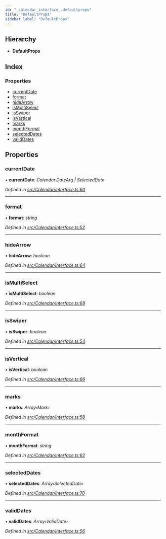 ```yaml
---
id: "_calendar_interface_.defaultprops"
title: "DefaultProps"
sidebar_label: "DefaultProps"
---
```


## Hierarchy

* **DefaultProps**

## Index

### Properties

* [currentDate](_calendar_interface_.defaultprops.md#currentdate)
* [format](_calendar_interface_.defaultprops.md#format)
* [hideArrow](_calendar_interface_.defaultprops.md#hidearrow)
* [isMultiSelect](_calendar_interface_.defaultprops.md#ismultiselect)
* [isSwiper](_calendar_interface_.defaultprops.md#isswiper)
* [isVertical](_calendar_interface_.defaultprops.md#isvertical)
* [marks](_calendar_interface_.defaultprops.md#marks)
* [monthFormat](_calendar_interface_.defaultprops.md#monthformat)
* [selectedDates](_calendar_interface_.defaultprops.md#selecteddates)
* [validDates](_calendar_interface_.defaultprops.md#validdates)

## Properties

###  currentDate

• **currentDate**: *Calendar.DateArg | SelectedDate*

*Defined in [src/Calendar/interface.ts:60](https://github.com/tarojsx/ui/blob/bc31158/src/Calendar/interface.ts#L60)*

___

###  format

• **format**: *string*

*Defined in [src/Calendar/interface.ts:52](https://github.com/tarojsx/ui/blob/bc31158/src/Calendar/interface.ts#L52)*

___

###  hideArrow

• **hideArrow**: *boolean*

*Defined in [src/Calendar/interface.ts:64](https://github.com/tarojsx/ui/blob/bc31158/src/Calendar/interface.ts#L64)*

___

###  isMultiSelect

• **isMultiSelect**: *boolean*

*Defined in [src/Calendar/interface.ts:68](https://github.com/tarojsx/ui/blob/bc31158/src/Calendar/interface.ts#L68)*

___

###  isSwiper

• **isSwiper**: *boolean*

*Defined in [src/Calendar/interface.ts:54](https://github.com/tarojsx/ui/blob/bc31158/src/Calendar/interface.ts#L54)*

___

###  isVertical

• **isVertical**: *boolean*

*Defined in [src/Calendar/interface.ts:66](https://github.com/tarojsx/ui/blob/bc31158/src/Calendar/interface.ts#L66)*

___

###  marks

• **marks**: *Array‹Mark›*

*Defined in [src/Calendar/interface.ts:58](https://github.com/tarojsx/ui/blob/bc31158/src/Calendar/interface.ts#L58)*

___

###  monthFormat

• **monthFormat**: *string*

*Defined in [src/Calendar/interface.ts:62](https://github.com/tarojsx/ui/blob/bc31158/src/Calendar/interface.ts#L62)*

___

###  selectedDates

• **selectedDates**: *Array‹SelectedDate›*

*Defined in [src/Calendar/interface.ts:70](https://github.com/tarojsx/ui/blob/bc31158/src/Calendar/interface.ts#L70)*

___

###  validDates

• **validDates**: *Array‹ValidDate›*

*Defined in [src/Calendar/interface.ts:56](https://github.com/tarojsx/ui/blob/bc31158/src/Calendar/interface.ts#L56)*
